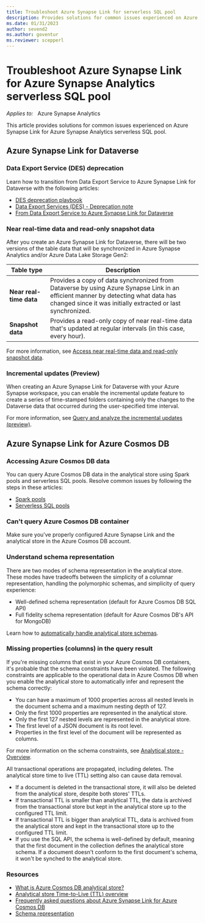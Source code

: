 ```yaml
---
title: Troubleshoot Azure Synapse Link for serverless SQL pool
description: Provides solutions for common issues experienced on Azure Synapse Link for Azure Synapse Analytics serverless SQL pool.
ms.date: 01/31/2023
author: sevend2
ms.author: goventur
ms.reviewer: scepperl
---
```


# Troubleshoot Azure Synapse Link for Azure Synapse Analytics serverless SQL pool

_Applies to:_ &nbsp; Azure Synapse Analytics

This article provides solutions for common issues experienced on Azure Synapse Link for Azure Synapse Analytics serverless SQL pool.

## Azure Synapse Link for Dataverse

### Data Export Service (DES) deprecation

Learn how to transition from Data Export Service to Azure Synapse Link for Dataverse with the following articles:

- [DES deprecation playbook](/shows/dynamics-365-fasttrack-architecture-insights/best-practice-des-deprecation-playbook)
- [Data Export Services (DES) - Deprecation note](https://community.dynamics.com/365/f/dynamics-365-general-forum/442397/data-export-services-des---deprecation---metadata-information)
- [From Data Export Service to Azure Synapse Link for Dataverse](https://powerapps.microsoft.com/blog/do-more-with-data-from-data-export-service-to-azure-synapse-link-for-dataverse)

### Near real-time data and read-only snapshot data

After you create an Azure Synapse Link for Dataverse, there will be two versions of the table data that will be synchronized in Azure Synapse Analytics and/or Azure Data Lake Storage Gen2:

|Table type|Description|
|--|--|
|**Near real-time data**|Provides a copy of data synchronized from Dataverse by using Azure Synapse Link in an efficient manner by detecting what data has changed since it was initially extracted or last synchronized.|
|**Snapshot data**|Provides a read-only copy of near real-time data that's updated at regular intervals (in this case, every hour).|

For more information, see [Access near real-time data and read-only snapshot data](/power-apps/maker/data-platform/azure-synapse-link-synapse#access-near-real-time-data-and-read-only-snapshot-data).

### Incremental updates (Preview)

When creating an Azure Synapse Link for Dataverse with your Azure Synapse workspace, you can enable the incremental update feature to create a series of time-stamped folders containing only the changes to the Dataverse data that occurred during the user-specified time interval.

For more information, see [Query and analyze the incremental updates (preview)](/power-apps/maker/data-platform/azure-synapse-incremental-updates).

## Azure Synapse Link for Azure Cosmos DB

### Accessing Azure Cosmos DB data

You can query Azure Cosmos DB data in the analytical store using Spark pools and serverless SQL pools. Resolve common issues by following the steps in these articles:

- [Spark pools](/azure/synapse-analytics/synapse-link/how-to-query-analytical-store-spark)
- [Serverless SQL pools](/azure/synapse-analytics/sql/query-cosmos-db-analytical-store?tabs=openrowset-credential)

### Can't query Azure Cosmos DB container

Make sure you've properly configured Azure Synapse Link and the analytical store in the Azure Cosmos DB account.

### Understand schema representation

There are two modes of schema representation in the analytical store. These modes have tradeoffs between the simplicity of a columnar representation, handling the polymorphic schemas, and simplicity of query experience:

- Well-defined schema representation (default for Azure Cosmos DB SQL API)
- Full fidelity schema representation (default for Azure Cosmos DB's API for MongoDB)  

Learn how to [automatically handle analytical store schemas](/azure/cosmos-db/analytical-store-introduction#analytical-schema).  

### Missing properties (columns) in the query result

If you're missing columns that exist in your Azure Cosmos DB containers, it's probable that the schema constraints have been violated. The following constraints are applicable to the operational data in Azure Cosmos DB when you enable the analytical store to automatically infer and represent the schema correctly:

- You can have a maximum of 1000 properties across all nested levels in the document schema and a maximum nesting depth of 127.
- Only the first 1000 properties are represented in the analytical store.
- Only the first 127 nested levels are represented in the analytical store.
- The first level of a JSON document is its root level.
- Properties in the first level of the document will be represented as columns.

For more information on the schema constraints, see [Analytical store - Overview](/azure/cosmos-db/analytical-store-introduction#analytical-schema).

All transactional operations are propagated, including deletes. The analytical store time to live (TTL) setting also can cause data removal.

- If a document is deleted in the transactional store, it will also be deleted from the analytical store, despite both stores' TTLs.
- If transactional TTL is smaller than analytical TTL, the data is archived from the transactional store but kept in the analytical store up to the configured TTL limit.
- If transactional TTL is bigger than analytical TTL, data is archived from the analytical store and kept in the transactional store up to the configured TTL limit.
- If you use the SQL API, the schema is well-defined by default, meaning that the first document in the collection defines the analytical store schema. If a document doesn't conform to the first document's schema, it won't be synched to the analytical store.  

### Resources

- [What is Azure Cosmos DB analytical store?](/azure/cosmos-db/analytical-store-introduction)
- [Analytical store Time-to-Live (TTL) overview](/azure/cosmos-db/analytical-store-introduction#analytical-ttl)
- [Frequently asked questions about Azure Synapse Link for Azure Cosmos DB](/azure/cosmos-db/synapse-link-frequently-asked-questions)
- [Schema representation](/azure/cosmos-db/analytical-store-introduction#schema-representation)
